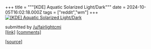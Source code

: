 +++
title = """[KDE] Aquatic Solarized Light/Dark"""
date = 2024-10-05T16:02:18.000Z
tags = ["reddit","wm"]
+++
[![[KDE] Aquatic Solarized Light/Dark](https://b.thumbs.redditmedia.com/MM4dm97x43_sFT6dQacIXNQt56UGig7--P_Upteyg3E.jpg "[KDE] Aquatic Solarized Light/Dark")](https://www.reddit.com/r/unixporn/comments/1fwtom0/kde_aquatic_solarized_lightdark/)

submitted by [/u/fairlightcmi](https://www.reddit.com/user/fairlightcmi)  
[\[link\]](https://www.reddit.com/gallery/1fwtom0) [\[comments\]](https://www.reddit.com/r/unixporn/comments/1fwtom0/kde_aquatic_solarized_lightdark/)

[[source]](https://www.reddit.com/r/unixporn/comments/1fwtom0/kde_aquatic_solarized_lightdark/)
